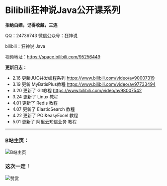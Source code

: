 # Bilibili狂神说Java公开课系列

**拒绝白嫖，记得收藏，三连**

QQ：24736743  微信公众号：狂神说

bilibili：狂神说 Java

视频地址：https://space.bilibili.com/95256449

**更新日志：**

- 2.16  更新JUC并发编程系列 https://www.bilibili.com/video/av90007319
- 3.19  更新 MyBatisPlus教程 https://www.bilibili.com/video/av97733494
- 3.20  更新了 Git教程 https://www.bilibili.com/video/av98007542
- 3.24  更新了 Linux 教程 
- 4.01  更新了 Redis 教程 
- 4.07  更新了 ElasticSearch 教程 
- 4.22  更新了 POI&easyExcel 教程 
- 5.01  更新了 阿里云短信业务 教程 
---

### B站主页：

![B站主页](https://images.gitee.com/uploads/images/2020/0322/130928_362ce918_2287834.png "QQ截图20200322130924.png")

### 这次一定！


![赞赏](https://images.gitee.com/uploads/images/2020/0322/131035_d434c4ed_2287834.jpeg "赞赏码.jpg")